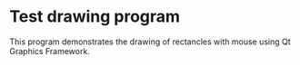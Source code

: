 Test drawing program
====================

This program demonstrates the drawing of rectancles with mouse using 
Qt Graphics Framework.

